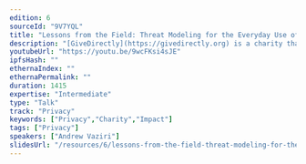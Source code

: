 ```yaml
---
edition: 6
sourceId: "9V7YQL"
title: "Lessons from the Field: Threat Modeling for the Everyday Use of Digital Currency"
description: "[GiveDirectly](https://givedirectly.org) is a charity that sends money directly to people living in poverty. Over the past decade, GD has transferred hundreds of millions of dollars to recipients using centralized digital currency systems, specifically telco-operated mobile money. Andrew will share some of the measures GD takes to reduce fraud and offer suggestions about how better privacy could drive the everyday use of Ethereum."
youtubeUrl: "https://youtu.be/9wcFKsi4sJE"
ipfsHash: ""
ethernaIndex: ""
ethernaPermalink: ""
duration: 1415
expertise: "Intermediate"
type: "Talk"
track: "Privacy"
keywords: ["Privacy","Charity","Impact"]
tags: ["Privacy"]
speakers: ["Andrew Vaziri"]
slidesUrl: "/resources/6/lessons-from-the-field-threat-modeling-for-the-everyday-use-of-digital-currency.pdf"
---
```

